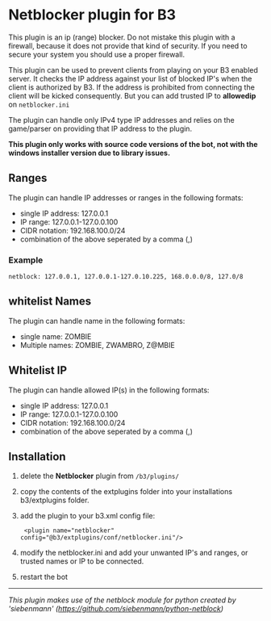 # Netblocker plugin for B3

This plugin is an ip (range) blocker. Do not mistake this plugin with a firewall, because it does not provide that kind
of security. If you need to secure your system you should use a proper firewall.

This plugin can be used to prevent clients from playing on your B3 enabled server. It checks the IP address against
your list of blocked IP's when the client is authorized by B3. If the address is prohibited from connecting the client
will be kicked consequently. 
But you can add trusted IP to **allowedip** on `netblocker.ini`

The plugin can handle only IPv4 type IP addresses and relies on the game/parser on providing that IP address to the plugin.

__This plugin only works with source code versions of the bot, not with the windows installer version due to library issues.__

## Ranges

The plugin can handle IP addresses or ranges in the following formats:

- single IP address: 127.0.0.1
- IP range: 127.0.0.1-127.0.0.100
- CIDR notation: 192.168.100.0/24
- combination of the above seperated by a comma (,)

### Example
    
    netblock: 127.0.0.1, 127.0.0.1-127.0.10.225, 168.0.0.0/8, 127.0/8

## whitelist Names

The plugin can handle name in the following formats:

- single name: ZOMBIE
- Multiple names: ZOMBIE, ZWAMBRO, Z@MBIE

## Whitelist IP

The plugin can handle allowed IP(s) in the following formats:

- single IP address: 127.0.0.1
- IP range: 127.0.0.1-127.0.0.100
- CIDR notation: 192.168.100.0/24
- combination of the above seperated by a comma (,)

## Installation

1. delete the **Netblocker** plugin from `/b3/plugins/` 
2. copy the contents of the extplugins folder into your installations b3/extplugins folder.
3. add the plugin to your b3.xml config file:

        <plugin name="netblocker" config="@b3/extplugins/conf/netblocker.ini"/>

4. modify the netblocker.ini and add your unwanted IP's and ranges, or trusted names or IP to be connected.
5. restart the bot


----

_This plugin makes use of the netblock module for python created by 'siebenmann' (https://github.com/siebenmann/python-netblock)_